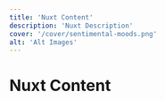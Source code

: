 ```yaml
---
title: 'Nuxt Content'
description: 'Nuxt Description'
cover: '/cover/sentimental-moods.png'
alt: 'Alt Images'
---
```


# Nuxt Content